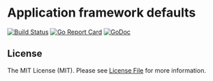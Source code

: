 # Application framework defaults

[![Build Status](https://img.shields.io/travis/goph/fw.svg?style=flat-square)](https://travis-ci.org/goph/fw)
[![Go Report Card](https://goreportcard.com/badge/github.com/goph/fw?style=flat-square)](https://goreportcard.com/report/github.com/goph/fw)
[![GoDoc](http://img.shields.io/badge/godoc-reference-5272B4.svg?style=flat-square)](https://godoc.org/github.com/goph/fw)


## License

The MIT License (MIT). Please see [License File](LICENSE) for more information.
